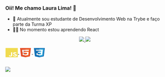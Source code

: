 ### Oii! Me chamo Laura Lima! 👋

- 🌱 Atualmente sou estudante de Desenvolvimento Web na Trybe e faço parte da Turma XP
- 👩‍💻 No momento estou aprendendo React

<div align="center">
  <a href="https://github.com/Thisislauralima">
  <img height="180em" src="https://github-readme-stats.vercel.app/api?username=Thisislauralima&show_icons=true&theme=dark&include_all_commits=true&count_private=true"/>
  <img height="180em" src="https://github-readme-stats.vercel.app/api/top-langs/?username=Thisislauralima&layout=compact&langs_count=7&theme=dark"/>
</div>
<div style="display: inline_block"><br>
  <img align="center" alt="Laura-Js" height="30" width="40" src="https://raw.githubusercontent.com/devicons/devicon/master/icons/javascript/javascript-plain.svg">
  <img align="center" alt="Laura-HTML" height="30" width="40" src="https://raw.githubusercontent.com/devicons/devicon/master/icons/html5/html5-original.svg">
  <img align="center" alt="Laura-CSS" height="30" width="40" src="https://raw.githubusercontent.com/devicons/devicon/master/icons/css3/css3-original.svg">
</div>
  
  ##
  
<div>
 <a href="https://www.linkedin.com/in/laura-lima-santos" target="_blank"><img src="https://img.shields.io/badge/-LinkedIn-%230077B5?style=for-the-badge&logo=linkedin&logoColor=white" target="_blank"></a> 
</div>
